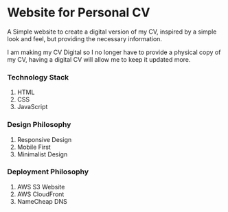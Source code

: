 # Website for Personal CV

A Simple website to create a digital version of my CV, inspired by a simple look and feel, but providing the necessary information.

I am making my CV Digital so I no longer have to provide a physical copy of my CV, having a digital CV will allow me to keep it updated more.

### Technology Stack
1. HTML
2. CSS
3. JavaScript

### Design Philosophy
1. Responsive Design
2. Mobile First
3. Minimalist Design

### Deployment Philosophy
1. AWS S3 Website
2. AWS CloudFront
3. NameCheap DNS
